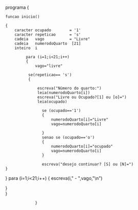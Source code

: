 programa
{
	
	funcao inicio() 
	
	{
	    caracter ocupado        = '1'
	    caracter repeticao      = 's'
	    cadeia   vago           = "Livre"
	    cadeia   numerodoQuarto  [21]     
	    inteiro  i            
	    
	         para (i=1;i<21;i++)
	         {
	             vago="livre"
	          
	          se(repeticao== 's')
	          {
	              
	              escreva("Número do quarto:")
	              leia(numerodoQuarto[i])
	              escreva("Livre ou Ocupado?[1] ou [o]=")
	              leia(ocupado)
	               
	                se (ocupado=='1')
	                {
	                    numerodoQuarto[i]="Livre"
	                    vago=numerodoQuarto[i]
	                    
	                }
		            senao se (ocupado=='o')
		            {
		                numerodoQuarto[i]="ocupado"
		                vago=numerodoQuarto[i]
		            }
		            
		            escreva("desejo continuar? [S] ou [N]=")
	}
}
                 para (i=1;i<21;i++)
                 {
                     escreva(i," - ",vago,"\n")
    
                     
}                 
	}                     
                     
                     
                     
                 }
